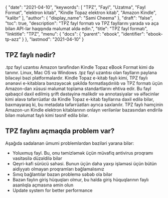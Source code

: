 {
  "date": "2021-04-10",
  "keywords": [
"TPZ",
"Fayl",
"Uzatma",
"Fayl Format",
"elektron kitab",
"Kindle Topaz elektron kitab",
"Amazon Kindle",
"kalibr"
],
  "author": {
    "display_name": "Sami Cheema"
},
  "draft": "false",
  "toc": true,
  "description": "TPZ fayl formatı və TPZ fayllarını yarada və aça bilən API-lər haqqında məlumat əldə edin.",
  "title": "TPZ fayl formatı",
  "linktitle": "TPZ",
  "menu": {
    "docs": {
      "parent": "ebook",
      "identifier": "ebook-tp-azz"
}
},
  "lastmod": "2021-04-10"
}

## TPZ faylı nədir? ##

.tpz fayl uzantısı Amazon tərəfindən Kindle Topaz eBook Format kimi də tanınır. Linux, Mac OS və Windows .tpz fayl uzantısı olan faylların paylana biləcəyi bəzi platformalardır. Kindle Topaz e-kitab faylı kimi, TPZ faylı ənənəvi e-kitablara bənzəyəcək şəkildə formatlaşdırılıb və TPZ formatı üçün Amazon-dan xüsusi məlumat toplama standartlarını ehtiva edir. Bu fayl qabaqcıl daxil edilmiş şrift dəstəyinə malikdir və annotasiyalar və əlfəcinlər kimi əlavə təfərrüatlar da Kindle Topaz e-kitab fayllarına daxil edilə bilər, baxmayaraq ki, bu metadata təfərrüatları ayrıca saxlanılır. TPZ faylı həmçinin Amazon-un Kindle elektron kitablarının onlayn verilənlər bazasından endirilə bilən məlumat faylı kimi təsnif edilə bilər.

## TPZ faylını açmaqda problem var? ##

Aşağıda sadalanan ümumi problemlərdən bəziləri yarana bilər:

* Yoluxmuş fayl. Bu, onu təmizləmək üçün müvafiq antivirus proqramı vasitəsilə düzəldilə bilər
* Qeyri-kafi sürücü sahəsi. Bunun üçün daha yaxşı işləməsi üçün bütün aidiyyatı olmayan proqramları bağlamalısınız
* Sınıq bağlantılar bəzən problemə səbəb ola bilər
* Bəzən faylın giriş hüquqları olmur, bu halda giriş hüquqlarının faylı asanlıqla açmasına əmin olun
 *	Update system for better performance
